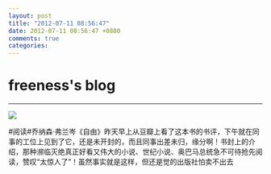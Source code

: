 ```yaml
---
layout: post
title: "2012-07-11 08:56:47"
date: 2012-07-11 08:56:47 +0800
comments: true
categories: 
---
```


# freeness's blog

----------

![](http://okqmqrbgo.bkt.clouddn.com/201207110856471.jpg)

>
\#阅读\#乔纳森·弗兰岑《自由》昨天早上从豆瓣上看了这本书的书评，下午就在同事的工位上见到了它，还是未开封的，而且同事出差未归，缘分啊！书封上的介绍，那种濒临灭绝真正好看又伟大的小说、世纪小说、奥巴马总统急不可待抢先阅读，赞叹“太惊人了”！虽然事实就是这样，但还是觉的出版社怕卖不出去